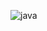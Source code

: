 ![java](https://img1.daumcdn.net/thumb/R1280x0/?scode=mtistory2&fname=https%3A%2F%2Fblog.kakaocdn.net%2Fdn%2FQuUHj%2FbtspoldSaEx%2Fyj6Vf9EMCxd3kPnK78f5pk%2Fimg.png)

